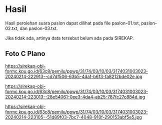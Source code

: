 # Hasil

Hasil perolehan suara paslon dapat dilihat pada file paslon-01.txt, paslon-02.txt, dan paslon-03.txt.

Jika tidak ada, artinya data tersebut belum ada pada SIREKAP.

## Foto C Plano

https://sirekap-obj-formc.kpu.go.id/63c8/pemilu/ppwp/31/74/03/10/03/3174031003023-20240214-222913--cd7df506-63b5-4daf-b6f3-fa8212bde02e.jpg

https://sirekap-obj-formc.kpu.go.id/63c8/pemilu/ppwp/31/74/03/10/03/3174031003023-20240214-223013--28e54061-0ee3-4da4-ab25-787fc27c884d.jpg

https://sirekap-obj-formc.kpu.go.id/63c8/pemilu/ppwp/31/74/03/10/03/3174031003023-20240214-223105--51d89f03-7bc7-4048-910f-290153abf5e5.jpg
